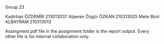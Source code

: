 Group 23 

Kadirhan ÖZDEMİR 213013037
Alperen Özgür ÖZKAN 210313025
Mete Birol ALBAYRAM 210313013


Assingment.pdf file in the assignment folder is the report output. Every other file is for internal collaboration only.

